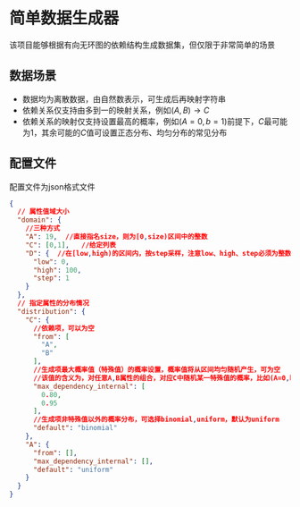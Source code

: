 # 简单数据生成器
该项目能够根据有向无环图的依赖结构生成数据集，但仅限于非常简单的场景

## 数据场景

- 数据均为离散数据，由自然数表示，可生成后再映射字符串
- 依赖关系仅支持由多到一的映射关系，例如$(A,B) \rightarrow C$
- 依赖关系的映射仅支持设置最高的概率，例如$(A=0,b=1)$前提下，$C$最可能为$1$，其余可能的$C$值可设置正态分布、均匀分布的常见分布


## 配置文件
配置文件为json格式文件
```json
{
  // 属性值域大小
  "domain": {
    //三种方式
    "A": 19,  //直接指名size，则为[0,size)区间中的整数
    "C": [0,1],   //给定列表
    "D": {  //在[low,high)的区间内，按step采样，注意low、high、step必须为整数
      "low": 0,
      "high": 100,
      "step": 1
    }
  },
  // 指定属性的分布情况
  "distribution": {
    "C": {
      //依赖项，可以为空
      "from": [
        "A",
        "B"
      ],
      //生成项最大概率值（特殊值）的概率设置，概率值将从区间均匀随机产生，可为空
      //该值的含义为，对任意A,B属性的组合，对应C中随机某一特殊值的概率，比如(A=0,b=0)中C=0的概率，此特殊值由随机选择产生
      "max_dependency_internal": [
        0.80,
        0.95
      ],
      //生成项非特殊值以外的概率分布，可选择binomial,uniform，默认为uniform
      "default": "binomial"
    },
    "A": {
      "from": [],
      "max_dependency_internal": [],
      "default": "uniform"
    }
  }
}

```
